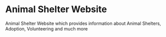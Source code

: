 # Animal Shelter Website
Animal Shelter Website which provides information about Animal Shelters, Adoption, Volunteering and much more
